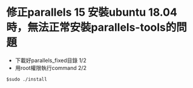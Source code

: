 # 修正parallels 15 安裝ubuntu 18.04時，無法正常安裝parallels-tools的問題
- 下載好parallels_fixed目錄 1/2
- 用root權限執行command 2/2
```
$sudo ./install
```

